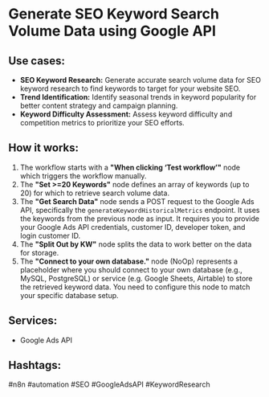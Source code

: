 # Generate SEO Keyword Search Volume Data using Google API

## Use cases:

*   **SEO Keyword Research:** Generate accurate search volume data for SEO keyword research to find keywords to target for your website SEO.
*   **Trend Identification:** Identify seasonal trends in keyword popularity for better content strategy and campaign planning.
*   **Keyword Difficulty Assessment:** Assess keyword difficulty and competition metrics to prioritize your SEO efforts.

## How it works:

1.  The workflow starts with a **"When clicking ‘Test workflow’"** node which triggers the workflow manually.
2.  The **"Set >=20 Keywords"** node defines an array of keywords (up to 20) for which to retrieve search volume data.
3.  The **"Get Search Data"** node sends a POST request to the Google Ads API, specifically the `generateKeywordHistoricalMetrics` endpoint. It uses the keywords from the previous node as input. It requires you to provide your Google Ads API credentials, customer ID, developer token, and login customer ID.
4.  The **"Split Out by KW"** node splits the data to work better on the data for storage.
5.  The **"Connect to your own database."** node (NoOp) represents a placeholder where you should connect to your own database (e.g., MySQL, PostgreSQL) or service (e.g. Google Sheets, Airtable) to store the retrieved keyword data. You need to configure this node to match your specific database setup.

## Services:

*   Google Ads API

## Hashtags:

#n8n #automation #SEO #GoogleAdsAPI #KeywordResearch
